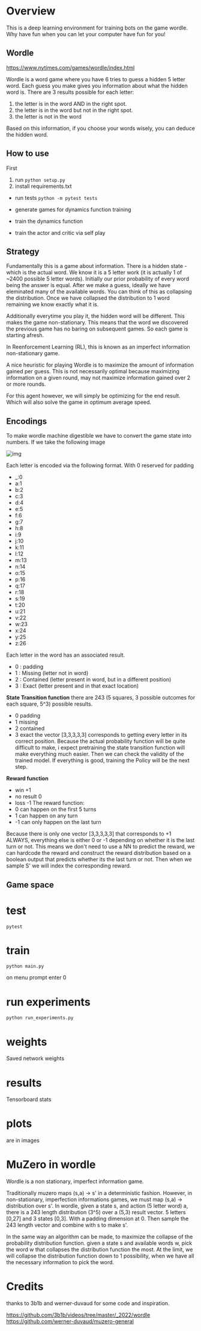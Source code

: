 # Overview

This is a deep learning environment for training bots on the game wordle. Why have fun when you can let your computer have fun for you!
## Wordle

https://www.nytimes.com/games/wordle/index.html

Wordle is a word game where you have 6 tries to guess a hidden 5 letter word. Each guess you make gives you information about what the hidden word is. There are 3 results possible for each letter: 
1. the letter is in the word AND in the right spot. 
2. the letter is in the word but not in the right spot.
3. the letter is not in the word

Based on this information, if you choose your words wisely, you can deduce the hidden word.

## How to use

First 

1. run ```python setup.py```
2. install requirements.txt

- run tests
    `python -m pytest tests`

- generate games for dynamics function training
- train the dynamics function
- train the actor and critic via self play

## Strategy

Fundamentally this is a game about information. There is a hidden state - which is the actual word. We know it is a 5 letter work (it is actually 1 of ~2400 possible 5 letter words).
Initially our prior probability of every word being the answer is equal. After we make a guess, ideally we have eleminated many of the available words. You can think of this as collapsing the distribution. Once we have collapsed the distribution to 1 word remaining we know exactly what it is.

Additionally everytime you play it, the hidden word will be different. This makes the game non-stationary. This means that the word we discovered the previous game has no baring on subsequent games. So each game is starting afresh. 

In Reenforcement Learning (RL), this is known as an imperfect information non-stationary game.

A nice heuristic for playing Wordle is to maximize the amount of information gained per guess. This is not necessarily optimal because maximizing information on a given round, may not maximize information gained over 2 or more rounds. 

For this agent however, we will simply be optimizing for the end result. Which will also solve the game in optimum average speed.

## Encodings

To make wordle machine digestible we have to convert the game state into numbers. If we take the following image

![img](wordle-example.png)

Each letter is encoded via the following format. With 0 reserved for padding

- _:0
- a:1  
- b:2
- c:3
- d:4 
- e:5
- f:6
- g:7
- h:8
- i:9
- j:10
- k:11
- l:12
- m:13
- n:14
- o:15
- p:16
- q:17
- r:18
- s:19
- t:20
- u:21
- v:22
- w:23
- x:24
- y:25
- z:26 

Each letter in the word has an associated result.

- 0 : padding
- 1 : Missing (letter not in word)
- 2 : Contained (letter present in word, but in a different position)
- 3 : Exact (letter present and in that exact location)

**State Transition function**
there are 243 (5 squares, 3 possible outcomes for each square, 5^3) possible results. 
- 0 padding
- 1 missing
- 2 contained
- 3 exact
the vector [3,3,3,3,3] corresponds to getting every letter in its correct position.
Because the actual probability function will be quite difficult to make, i expect pretraining the state transition function will make everything much easier. Then we can check the validity of the trained model. If everything is good, training the Policy will be the next step.


**Reward function**
- win           +1 
- no result      0  
- loss          -1 
The reward function: 
- 0 can happen on the first 5 turns
- 1 can happen on any turn
- -1 can only happen on the last turn

Because there is only one vector [3,3,3,3,3] that corresponds to +1 ALWAYS, everything else is either 0 or -1 depending on whether it is the last turn or not. This means we don't need to use a NN to predict the reward, we can hardcode the reward and construct the reward distribution based on a boolean output that predicts whether its the last turn or not. 
Then when we sample S' we will index the corresponding reward.

## Game space

# test

```pytest```

# train

```python main.py``` 

on menu prompt enter 0

# run experiments

```python run_experiments.py```

# weights

Saved network weights

# results

Tensorboard stats

# plots

are in images

# MuZero in wordle

Wordle is a non stationary, imperfect information game. 

Traditionally muzero maps (s,a) -> s' in a deterministic fashion. However, in non-stationary, imperfection informations games, we must map (s,a) -> distribution over s'.
In wordle, given a state s, and action (5 letter word) a, there is a 243 length distribution (3^5) over a (5,3) result vector. 5 letters [0,27] and 3 states [0,3]. With a padding dimension at 0. Then sample the 243 length vector and combine with s to make s'. 

In the same way an algorithm can be made, to maximize the collapse of the probability distribution function. given a state s and available words w, pick the word w that collapses the distribution function the most. At the limit, we will collapse the distribution function down to 1 possibility, when we have all the necessary information to pick the word.

# Credits

thanks to 3b1b and werner-duvaud for some code and inspiration.

https://github.com/3b1b/videos/tree/master/_2022/wordle
https://github.com/werner-duvaud/muzero-general